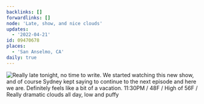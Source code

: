 ```yaml
---
backlinks: []
forwardlinks: []
node: 'Late, show, and nice clouds'
updates:
  - '2022-04-21'
id: 09470678
places:
  - 'San Anselmo, CA'
daily: true
---
```

![Really late tonight, no time to write. We started watching this new show, and of course Sydney kept saying to continue to the next episode and here we are. Definitely feels like a bit of a vacation. 11:30PM / 48F / High of 56F / Really dramatic clouds all day, low and puffy](images/09470678/OTlNKTQKrU-daily.webp "") 
